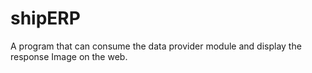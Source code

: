# shipERP
A program that can consume the data provider module and display the response Image on the web.
